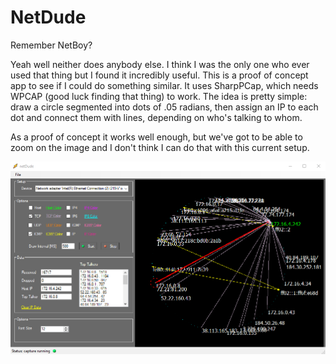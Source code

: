 # NetDude
Remember NetBoy?

Yeah well neither does anybody else. I think I was the only one who ever used that thing but I found it incredibly useful. This is a proof of concept app to see if I could do something similar. It uses SharpPCap, which needs WPCAP (good luck finding that thing) to work. The idea is pretty simple: draw a circle segmented into dots of .05 radians, then assign an IP to each dot and connect them with lines, depending on who's talking to whom.

As a proof of concept it works well enough, but we've got to be able to zoom on the image and I don't think I can do that with this current setup.

<div align="center">
    <img src="/Dude1.png"</img> 
</div>
